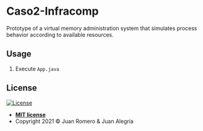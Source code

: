 # Caso2-Infracomp

Prototype of a virtual memory administration system that simulates process behavior according to available resources.

## Usage

1. Execute `App.java`

## License

[![License](http://img.shields.io/:license-mit-blue.svg?style=flat-square)](http://badges.mit-license.org)

- **[MIT license](LICENSE)**
- Copyright 2021 © Juan Romero & Juan Alegría

